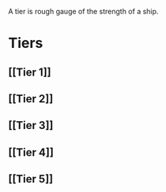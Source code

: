 A tier is rough gauge of the strength of a ship. 

# Tiers
## [[Tier 1]]

## [[Tier 2]]

## [[Tier 3]]

## [[Tier 4]]

## [[Tier 5]]